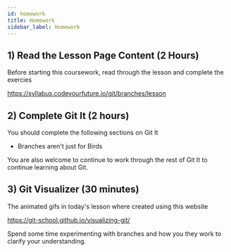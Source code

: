 ```yaml
---
id: homework
title: Homework
sidebar_label: Homework
---
```


## 1) Read the Lesson Page Content (2 Hours)

Before starting this coursework, read through the lesson and complete the exercies

https://syllabus.codeyourfuture.io/git/branches/lesson

## 2) Complete Git It (2 hours)

You should complete the following sections on Git It

- Branches aren't just for Birds

You are also welcome to continue to work through the rest of Git It to continue learning about Git.

## 3) Git Visualizer (30 minutes)

The animated gifs in today's lesson where created using this website

https://git-school.github.io/visualizing-git/

Spend some time experimenting with branches and how you they work to clarify your understanding.
